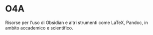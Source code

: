 # O4A
Risorse per l'uso di Obsidian e altri strumenti come LaTeX, Pandoc, in ambito accademico e scientifico.
